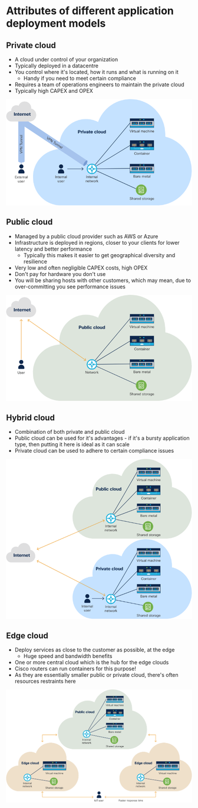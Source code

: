 <!-- cSpell:ignore datacentre, CAPEX, OPEX, bursty,-->

# Attributes of different application deployment models

## Private cloud

* A cloud under control of your organization
* Typically deployed in a datacentre
* You control where it's located, how it runs and what is running on it
    * Handy if you need to meet certain compliance
* Requires a team of operations engineers to maintain the private cloud
* Typically high CAPEX and OPEX

![](../img/2021-02-01-06-43-54.png)

## Public cloud

* Managed by a public cloud provider such as AWS or Azure
* Infrastructure is deployed in regions, closer to your clients for lower latency and better performance
    * Typically this makes it easier to get geographical diversity and resilience
* Very low and often negligible CAPEX costs, high OPEX
* Don't pay for hardware you don't use
* You will be sharing hosts with other customers, which may mean, due to over-committing you see performance issues

![](../img/2021-02-01-06-43-43.png)

## Hybrid cloud

* Combination of both private and public cloud
* Public cloud can be used for it's advantages - if it's a bursty application type, then putting it here is ideal as it can scale
* Private cloud can be used to adhere to certain compliance issues

![](../img/2021-02-01-06-43-21.png)

## Edge cloud

* Deploy services as close to the customer as possible, at the edge
    * Huge speed and bandwidth benefits
* One or more central cloud which is the hub for the edge clouds
* Cisco routers can run containers for this purpose!
* As they are essentially smaller public or private cloud, there's often resources restraints here

![](../img/2021-02-01-06-55-27.png)